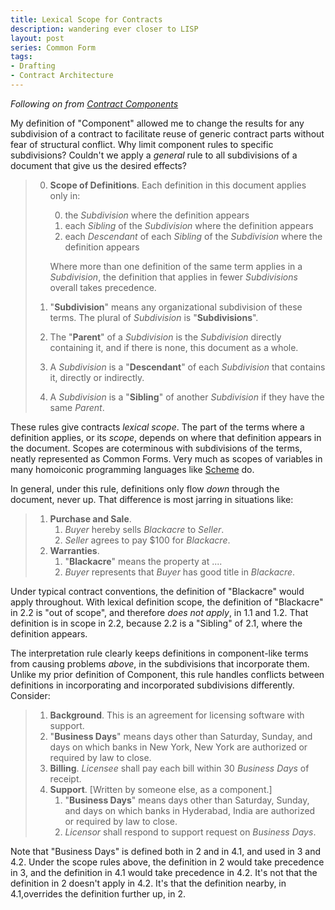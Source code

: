 ```yaml
---
title: Lexical Scope for Contracts
description: wandering ever closer to LISP
layout: post
series: Common Form
tags:
- Drafting
- Contract Architecture
---
```


_Following on from [Contract Components](https://writing.kemitchell.com/2017/12/29/Contract-Components.html)_

My definition of "Component" allowed me to change the results for any subdivision of a contract to facilitate reuse of generic contract parts without fear of structural conflict.  Why limit component rules to specific subdivisions?  Couldn't we apply a _general_ rule to all subdivisions of a document that give us the desired effects?

> 0.  **Scope of Definitions**.  Each definition in this document applies only in:
>
>     0.  the _Subdivision_ where the definition appears
>     0.  each _Sibling_ of the _Subdivision_ where the definition appears
>     0.  each _Descendant_ of each _Sibling_ of the _Subdivision_ where the definition appears
>
>     Where more than one definition of the same term applies in a _Subdivision_, the definition that applies in fewer _Subdivisions_ overall takes precedence.
>
> 0.  "**Subdivision**" means any organizational subdivision of these terms.  The plural of _Subdivision_ is "**Subdivisions**".
>
> 0.  The "**Parent**" of a _Subdivision_ is the _Subdivision_ directly containing it, and if there is none, this document as a whole.
>
> 0.  A _Subdivision_ is a "**Descendant**" of each _Subdivision_ that contains it, directly or indirectly.
>
> 0.  A _Subdivision_ is a "**Sibling**" of another _Subdivision_ if they have the same _Parent_.

These rules give contracts _lexical scope_.  The part of the terms where a definition applies, or its _scope_, depends on where that definition appears in the document.  Scopes are coterminous with subdivisions of the terms, neatly represented as Common Forms.  Very much as scopes of variables in many homoiconic programming languages like [Scheme](https://en.wikipedia.org/wiki/Scheme_(programming_language)) do.

In general, under this rule, definitions only flow _down_ through the document, never up.  That difference is most jarring in situations like:

> 1.  **Purchase and Sale**.
>     1.  _Buyer_ hereby sells _Blackacre_ to _Seller_.
>     2.  _Seller_ agrees to pay $100 for _Blackacre_.
> 2.  **Warranties**.
>     1.  "**Blackacre**" means the property at ....
>     2.  _Buyer_ represents that _Buyer_ has good title in _Blackacre_.

Under typical contract conventions, the definition of "Blackacre" would apply throughout.  With lexical definition scope, the definition of "Blackacre" in 2.2 is "out of scope", and therefore _does not apply_, in 1.1 and 1.2.  That definition is in scope in 2.2, because 2.2 is a "Sibling" of 2.1, where the definition appears.

The interpretation rule clearly keeps definitions in component-like terms from causing problems _above_, in the subdivisions that incorporate them.  Unlike my prior definition of Component, this rule handles conflicts between definitions in incorporating and incorporated subdivisions differently.  Consider:

> 1.  **Background**.  This is an agreement for licensing software with support.
> 2.  "**Business Days**" means days other than Saturday, Sunday, and days on which banks in New York, New York are authorized or required by law to close.
> 3.  **Billing**. _Licensee_ shall pay each bill within 30 _Business Days_ of receipt.
> 4.  **Support**. [Written by someone else, as a component.]
>     1.  "**Business Days**" means days other than Saturday, Sunday, and days on which banks in Hyderabad, India are authorized or required by law to close.
>     2.  _Licensor_ shall respond to support request on _Business Days_.

Note that "Business Days" is defined both in 2 and in 4.1, and used in 3 and 4.2.  Under the scope rules above, the definition in 2 would take precedence in 3, and the definition in 4.1 would take precedence in 4.2.  It's not that the definition in 2 doesn't apply in 4.2.  It's that the definition nearby, in 4.1,overrides the definition further up, in 2.

